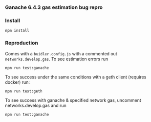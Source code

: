 ### Ganache 6.4.3 gas estimation bug repro

### Install
```
npm install
```

### Reproduction
Comes with a `buidler.config.js` with a commented out `networks.develop.gas`. To see
estimation errors run
```
npm run test:ganache
```

To see success under the same conditions with a geth client (requires docker) run:
```
npm run test:geth
```

To see success with ganache & specified network gas, uncomment networks.develop.gas and run
```
npm run test:ganache
```